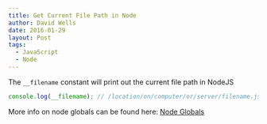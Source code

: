```yaml
---
title: Get Current File Path in Node
author: David Wells
date: 2016-01-29
layout: Post
tags:
  - JavaScript
  - Node
---
```


The `__filename` constant will print out the current file path in NodeJS

```js
console.log(__filename); // /location/on/computer/or/server/filename.js
```

More info on node globals can be found here: [Node Globals](https://nodejs.org/api/globals.html)
